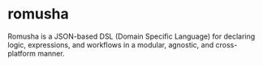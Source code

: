 # romusha
Romusha is a JSON-based DSL (Domain Specific Language) for declaring logic, expressions, and workflows in a modular, agnostic, and cross-platform manner.
